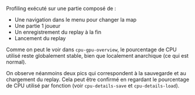 
Profiling exécuté sur une partie composé de :
  * Une navigation dans le menu pour changer la map
  * Une partie 1 joueur
  * Un enregistrement du replay à la fin
  * Lancement du replay

Comme on peut le voir dans `cpu-gpu-overview`, le pourcentage de CPU utilisé reste globalement stable, bien que localement anarchique (ce qui est normal).

On observe néanmoins deux pics qui correspondent à la sauvegarde et au chargement du replay.
Cela peut être confirmé en regardant le pourcentage de CPU utilisé par fonction (voir `cpu-details-save` et `cpu-details-load`).
